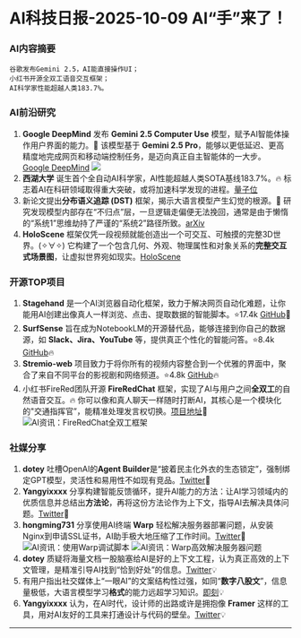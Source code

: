 
# AI科技日报-2025-10-09 AI“手”来了！
### **AI内容摘要**
```
谷歌发布Gemini 2.5，AI能直接操作UI；
小红书开源全双工语音交互框架；
AI科学家性能超越人类183.7%。
```
### AI前沿研究
1.  **Google DeepMind** 发布 **Gemini 2.5 Computer Use** 模型，赋予AI智能体操作用户界面的能力。🚀 该模型基于 **Gemini 2.5 Pro**，能够以更低延迟、更高精度地完成网页和移动端控制任务，是迈向真正自主智能体的一大步。 [Google DeepMind](https://deepmind.google/discover/blog/introducing-the-gemini-2-5-computer-use-model/)
    ![](https://storage.googleapis.com/gweb-uniblog-publish-prod/images/CTU_16x9_RD8-V01.width-1300.png)
2.  **西湖大学** 诞生首个全自动AI科学家，AI性能超越人类SOTA基线183.7%。🔥 标志着AI在科研领域取得重大突破，或将加速科学发现的进程。[量子位](https://www.qbitai.com/2025/10/339884.html)
3.  新论文提出**分布语义追踪 (DST)** 框架，揭示大语言模型产生幻觉的根源。🤔 研究发现模型内部存在“不归点”层，一旦逻辑走偏便无法挽回，通常是由于懒惰的“系统1”思维劫持了严谨的“系统2”路径所致。[arXiv](https://arxiv.org/abs/2510.06107)
4.  **HoloScene** 框架仅凭一段视频就能创造出一个可交互、可触摸的完整3D世界。(✧∀✧) 它构建了一个包含几何、外观、物理属性和对象关系的**完整交互式场景图**，让虚拟世界宛如现实。[HoloScene](https://xiahongchi.github.io/HoloScene)
### 开源TOP项目
1.  **Stagehand** 是一个AI浏览器自动化框架，致力于解决网页自动化难题，让你能用AI创建出像真人一样浏览、点击、提取数据的智能脚本。⭐17.4k [GitHub](https://github.com/browserbase/stagehand)🚀
2.  **SurfSense** 旨在成为NotebookLM的开源替代品，能够连接到你自己的数据源，如 **Slack、Jira、YouTube** 等，提供真正个性化的智能问答。⭐8.4k [GitHub](https://github.com/MODSetter/SurfSense)🔥
3.  **Stremio-web** 项目致力于将你所有的视频内容整合到一个优雅的界面中，聚合了来自不同平台的影视剧和网络频道。⭐4.8k [GitHub](https://github.com/Stremio/stremio-web)🔥
4.  小红书FireRed团队开源 **FireRedChat** 框架，实现了AI与用户之间**全双工**的自然语音交互。🔥 你可以像和真人聊天一样随时打断AI，其核心是一个模块化的"交通指挥官”，能精准处理发言权切换。[项目地址](https://x.com/shao__meng/status/1975740120029593697)🚀
    ![AI资讯：FireRedChat全双工框架](https://source.hubtoday.app/images/2025/10/news_01k726wd53fwybbndn79rm8yhe.avif)
### 社媒分享
1.  **dotey** 吐槽OpenAI的**Agent Builder**是“披着民主化外衣的生态锁定”，强制绑定GPT模型，灵活性和易用性不如现有竞品。[Twitter](https://x.com/dotey/status/1975627459078070484)🤔
2.  **Yangyixxxx** 分享构建智能反馈循环，提升AI能力的方法：让AI学习领域内的优质信息并总结出**方法论**，再将这份方法论作为上下文，指导AI去解决具体问题。[Twitter](https://x.com/Yangyixxxx/status/1975853374202675414)🚀
3.  **hongming731** 分享使用AI终端 **Warp** 轻松解决服务器部署问题，从安装Nginx到申请SSL证书，AI助手极大地压缩了工作时间。[Twitter](https://x.com/hongming731/status/1975924656621367566)🤔
    ![AI资讯：使用Warp调试脚本](https://source.hubtoday.app/images/2025/10/news_01k726wvnpft89nvw1pzvw2w7r.avif)
    ![AI资讯：Warp高效解决服务器问题](https://source.hubtoday.app/images/2025/10/news_01k726x7v0fzebgpga3hpxkr2x.avif)
4.  **dotey** 质疑将海量文档一股脑塞给AI是好的上下文工程，认为真正高效的上下文管理，是精准引导AI找到“恰到好处”的信息。[Twitter](https://x.com/dotey/status/1975715488371003599)💡
5.  有用户指出社交媒体上“一眼AI”的文案结构性过强，如同“**数字八股文**”，信息量极低，大语言模型学习**格式**的能力远超学习知识。[即刻](https://m.okjike.com/originalPosts/68e64a925edbca981d31dcb0)💡
6.  **Yangyixxxx** 认为，在AI时代，设计师的出路或许是拥抱像 **Framer** 这样的工具，用对AI友好的工具来打通设计与代码的壁垒。[Twitter](https://x.com/Yangyixxxx/status/1975839033692725525)💡
---